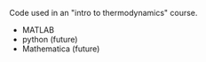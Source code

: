 Code used in an "intro to thermodynamics" course.

 - MATLAB
 - python (future)
 - Mathematica (future)
